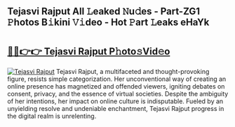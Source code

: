 ## Tejasvi Rajput All 𝙻eaked 𝙽u𝚍es - Part-ZG1 𝙿hotos B𝚒kini 𝚅𝚒deo - Hot 𝙿art 𝙻eaks eHaYk

# <h2><a href="http://ld2o47.urlbe.top/?page=Tejasvi+Rajput">🔗🔗👉👉 Tejasvi Rajput P𝚑oto𝚜Vid𝚎o</a></h2>

[![Tejasvi Rajput](https://i.imgur.com/eBuTRDB.gif)](http://ld2o47.urlbe.top/?page=Tejasvi+Rajput)
Tejasvi Rajput, a multifaceted and thought-provoking figure, resists simple categorization. Her unconventional way of creating an online presence has magnetized and offended viewers, igniting debates on consent, privacy, and the essence of virtual societies. Despite the ambiguity of her intentions, her impact on online culture is indisputable. Fueled by an unyielding resolve and undeniable enchantment, Tejasvi Rajput progress in the digital realm is unrelenting.

